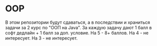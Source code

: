 # OOP
В этом репозитории будут сдаваться, а в последствии и храниться 
задачи за 2 курс по "ООП на Java".
За каждую задачу дают 1 балл в софт дедлайн + 1 балл за доп. условие.
На 5 - 8+ баллов. На 4 - не интересует. На 3 - не интересует.